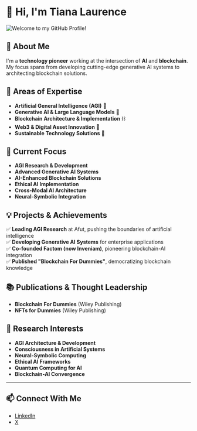 # 👋 Hi, I'm Tiana Laurence

![Welcome to my GitHub Profile!](https://readme-typing-svg.herokuapp.com?font=Fira+Code&weight=600&size=22&pause=1000&color=0078D4&center=true&width=600&lines=AI+and+Blockchain+Pioneer;Author+of+Blockchain+For+Dummies;Leading+AGI+and+Web3+Innovation;Building+the+Future+with+AI+%26+Blockchain+🚀)

## 🚀 About Me

I'm a **technology pioneer** working at the intersection of **AI** and **blockchain**. My focus spans from developing cutting-edge generative AI systems to architecting blockchain solutions. 

## 👀 Areas of Expertise

- **Artificial General Intelligence (AGI)** 🤖
- **Generative AI & Large Language Models** 🧠
- **Blockchain Architecture & Implementation** ⛓️
- **Web3 & Digital Asset Innovation** 💎
- **Sustainable Technology Solutions** 🌱

## 🌱 Current Focus

- **AGI Research & Development**
- **Advanced Generative AI Systems**
- **AI-Enhanced Blockchain Solutions**
- **Ethical AI Implementation**
- **Cross-Modal AI Architecture**
- **Neural-Symbolic Integration**

## 💡 Projects & Achievements

✅ **Leading AGI Research** at Afut, pushing the boundaries of artificial intelligence  
✅ **Developing Generative AI Systems** for enterprise applications  
✅ **Co-founded Factom (now Inveniam)**, pioneering blockchain-AI integration  
✅ **Published "Blockchain For Dummies"**, democratizing blockchain knowledge  

## 📚 Publications & Thought Leadership

- **Blockchain For Dummies** (Wiley Publishing)
- **NFTs for Dummies** (Wiley Publishing)

## 🔬 Research Interests

- **AGI Architecture & Development**
- **Consciousness in Artificial Systems**
- **Neural-Symbolic Computing**
- **Ethical AI Frameworks**
- **Quantum Computing for AI**
- **Blockchain-AI Convergence**

---

## 📫 Connect With Me

- [LinkedIn](https://www.linkedin.com/in/tianalaurence/)
- [X](https://x.com/Laurencetiana)
